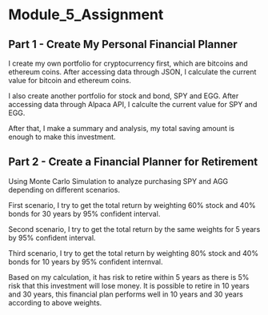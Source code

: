 # Module_5_Assignment
## Part 1 - Create My Personal Financial Planner

I create my own portfolio for cryptocurrency first, which are bitcoins and ethereum coins. After accessing data through JSON, I calculate the current value for bitcoin and ethereum coins.

I also create another portfolio for stock and bond, SPY and EGG. After accessing data through Alpaca API, I calculte the current value for SPY and EGG.

After that, I make a summary and analysis, my total saving amount is enough to make this investment.

## Part 2 - Create a Financial Planner for Retirement
Using Monte Carlo Simulation to analyze purchasing SPY and AGG depending on different scenarios. 

First scenario, I try to get the total return by weighting 60% stock and 40% bonds for 30 years by 95% confident interval.

Second scenario, I try to get the total return by the same weights for 5 years by 95% confident interval.

Third scenario, I try to get the total return by weighting 80% stock and 40% bonds for 10 years by 95% confident internval.

Based on my calculation, it has risk to retire within 5 years as there is 5% risk that this investment will lose money. It is possible to retire in 10 years and 30 years, this financial plan performs well in 10 years and 30 years according to above weights.
